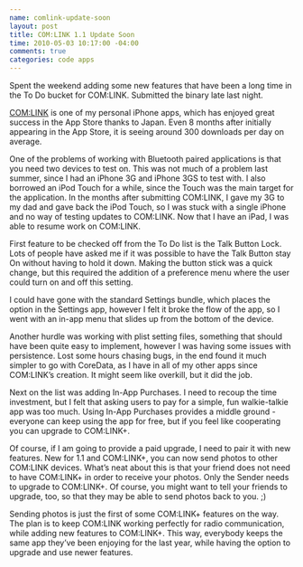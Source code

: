 ```yaml
--- 
name: comlink-update-soon
layout: post
title: COM:LINK 1.1 Update Soon
time: 2010-05-03 10:17:00 -04:00
comments: true
categories: code apps
---
```

Spent the weekend adding some new features that have been a long time in the To Do bucket for COM:LINK. Submitted the binary late last night.

[COM:LINK](/apps/comlink.html) is one of my personal iPhone apps, which has enjoyed great success in the App Store thanks to Japan. Even 8 months after initially appearing in the App Store, it is seeing around 300 downloads per day on average.

One of the problems of working with Bluetooth paired applications is that you need two devices to test on. This was not much of a problem last summer, since I had an iPhone 3G and iPhone 3GS to test with. I also borrowed an iPod Touch for a while, since the Touch was the main target for the application. In the months after submitting COM:LINK, I gave my 3G to my dad and gave back the iPod Touch, so I was stuck with a single iPhone and no way of testing updates to COM:LINK. Now that I have an iPad, I was able to resume work on COM:LINK.

First feature to be checked off from the To Do list is the Talk Button Lock. Lots of people have asked me if it was possible to have the Talk Button stay On without having to hold it down. Making the button stick was a quick change, but this required the addition of a preference menu where the user could turn on and off this setting.

I could have gone with the standard Settings bundle, which places the option in the Settings app, however I felt it broke the flow of the app, so I went with an in-app menu that slides up from the bottom of the device.

Another hurdle was working with plist setting files, something that should have been quite easy to implement, however I was having some issues with persistence. Lost some hours chasing bugs, in the end found it much simpler to go with CoreData, as I have in all of my other apps since COM:LINK’s creation. It might seem like overkill, but it did the job.

Next on the list was adding In-App Purchases. I need to recoup the time investment, but I felt that asking users to pay for a simple, fun walkie-talkie app was too much. Using In-App Purchases provides a middle ground - everyone can keep using the app for free, but if you feel like cooperating you can upgrade to COM:LINK+.

Of course, if I am going to provide a paid upgrade, I need to pair it with new features. New for 1.1 and COM:LINK+, you can now send photos to other COM:LINK devices. What’s neat about this is that your friend does not need to have COM:LINK+ in order to receive your photos. Only the Sender needs to upgrade to COM:LINK+. Of course, you might want to tell your friends to upgrade, too, so that they may be able to send photos back to you. ;)

Sending photos is just the first of some COM:LINK+ features on the way. The plan is to keep COM:LINK working perfectly for radio communication, while adding new features to COM:LINK+. This way, everybody keeps the same app they’ve been enjoying for the last year, while having the option to upgrade and use newer features.

